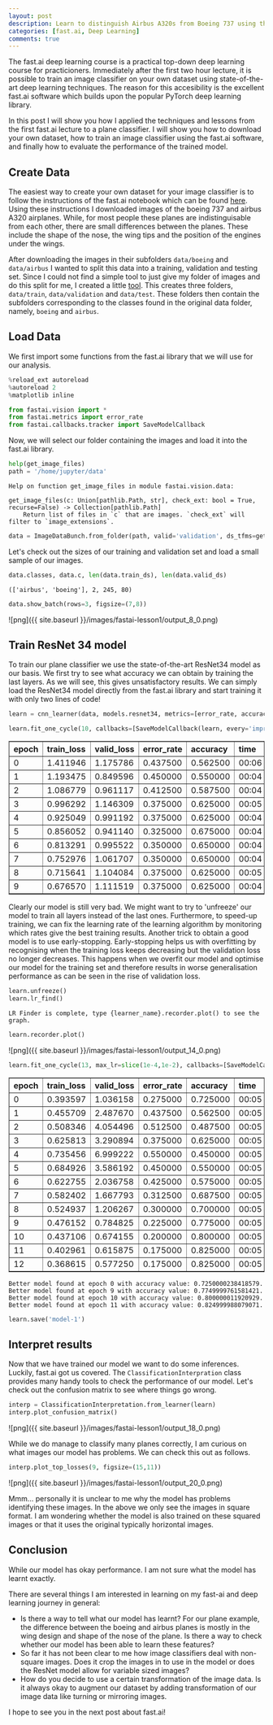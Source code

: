 ```yaml
---
layout: post
description: Learn to distinguish Airbus A320s from Boeing 737 using the fast.ai software.
categories: [fast.ai, Deep Learning]
comments: true
---
```


The fast.ai deep learning course is a practical top-down deep learning course for practicioners. Immediately after the first two hour lecture, it is possible to train an image classifier on your own dataset using state-of-the-art deep learning techniques. The reason for this accesibility is the excellent fast.ai software which builds upon the popular PyTorch deep learning library. 

In this post I will show you how I applied the techniques and lessons from the first fast.ai lecture to a plane classifier. I will show you how to download your own dataset, how to train an image classifier using the fast.ai software, and finally how to evaluate the performance of the trained model.

## Create Data

The easiest way to create your own dataset for your image classifier is to follow the instructions of the fast.ai notebook which can be found [here](https://github.com/fastai/course-v3/blob/master/nbs/dl1/lesson2-download.ipynb). Using these instructions I downloaded images of the boeing 737 and airbus A320 airplanes. While, for most people these planes are indistinguisable from each other, there are small differences between the planes. These include the shape of the nose, the wing tips and the position of the engines under the wings.

After downloading the images in their subfolders `data/boeing` and `data/airbus` I wanted to split this data into a training, validation and testing set. Since I could not find a simple tool to just give my folder of images and do this split for me, I created a little [tool](https://github.com/markkvdb/data-splitter). This creates three folders, `data/train`, `data/validation` and `data/test`. These folders then contain the subfolders corresponding to the classes found in the original data folder, namely, `boeing` and `airbus`.

## Load Data

We first import some functions from the fast.ai library that we will use for our analysis.


```python
%reload_ext autoreload
%autoreload 2
%matplotlib inline
```


```python
from fastai.vision import *
from fastai.metrics import error_rate
from fastai.callbacks.tracker import SaveModelCallback
```

Now, we will select our folder containing the images and load it into the fast.ai library.


```python
help(get_image_files)
path = '/home/jupyter/data'
```

    Help on function get_image_files in module fastai.vision.data:
    
    get_image_files(c: Union[pathlib.Path, str], check_ext: bool = True, recurse=False) -> Collection[pathlib.Path]
        Return list of files in `c` that are images. `check_ext` will filter to `image_extensions`.
    



```python
data = ImageDataBunch.from_folder(path, valid='validation', ds_tfms=get_transforms(), size=224).normalize(imagenet_stats)
```

Let's check out the sizes of our training and validation set and load a small sample of our images.


```python
data.classes, data.c, len(data.train_ds), len(data.valid_ds)
```




    (['airbus', 'boeing'], 2, 245, 80)




```python
data.show_batch(rows=3, figsize=(7,8))
```


![png]({{ site.baseurl }}/images/fastai-lesson1/output_8_0.png)


## Train ResNet 34 model

To train our plane classifier we use the state-of-the-art ResNet34 model as our basis. We first try to see what accuracy we can obtain by training the last layers. As we will see, this gives unsatisfactory results. We can simply load the ResNet34 model directly from the fast.ai library and start training it with only two lines of code!


```python
learn = cnn_learner(data, models.resnet34, metrics=[error_rate, accuracy])
```


```python
learn.fit_one_cycle(10, callbacks=[SaveModelCallback(learn, every='improvement', monitor='accuracy', name='model')])
```


<table border="1" class="dataframe">
  <thead>
    <tr style="text-align: left;">
      <th>epoch</th>
      <th>train_loss</th>
      <th>valid_loss</th>
      <th>error_rate</th>
      <th>accuracy</th>
      <th>time</th>
    </tr>
  </thead>
  <tbody>
    <tr>
      <td>0</td>
      <td>1.411946</td>
      <td>1.175786</td>
      <td>0.437500</td>
      <td>0.562500</td>
      <td>00:06</td>
    </tr>
    <tr>
      <td>1</td>
      <td>1.193475</td>
      <td>0.849596</td>
      <td>0.450000</td>
      <td>0.550000</td>
      <td>00:04</td>
    </tr>
    <tr>
      <td>2</td>
      <td>1.086779</td>
      <td>0.961117</td>
      <td>0.412500</td>
      <td>0.587500</td>
      <td>00:04</td>
    </tr>
    <tr>
      <td>3</td>
      <td>0.996292</td>
      <td>1.146309</td>
      <td>0.375000</td>
      <td>0.625000</td>
      <td>00:05</td>
    </tr>
    <tr>
      <td>4</td>
      <td>0.925049</td>
      <td>0.991192</td>
      <td>0.375000</td>
      <td>0.625000</td>
      <td>00:04</td>
    </tr>
    <tr>
      <td>5</td>
      <td>0.856052</td>
      <td>0.941140</td>
      <td>0.325000</td>
      <td>0.675000</td>
      <td>00:04</td>
    </tr>
    <tr>
      <td>6</td>
      <td>0.813291</td>
      <td>0.995522</td>
      <td>0.350000</td>
      <td>0.650000</td>
      <td>00:04</td>
    </tr>
    <tr>
      <td>7</td>
      <td>0.752976</td>
      <td>1.061707</td>
      <td>0.350000</td>
      <td>0.650000</td>
      <td>00:04</td>
    </tr>
    <tr>
      <td>8</td>
      <td>0.715641</td>
      <td>1.104084</td>
      <td>0.375000</td>
      <td>0.625000</td>
      <td>00:05</td>
    </tr>
    <tr>
      <td>9</td>
      <td>0.676570</td>
      <td>1.111519</td>
      <td>0.375000</td>
      <td>0.625000</td>
      <td>00:04</td>
    </tr>
  </tbody>
</table>


Clearly our model is still very bad. We might want to try to 'unfreeze' our model to train all layers instead of the last ones. Furthermore, to speed-up training, we can fix the learning rate of the learning algorithm by monitoring which rates give the best training results. Another trick to obtain a good model is to use early-stopping. Early-stopping helps us with overfitting by recognising when the training loss keeps decreasing but the validation loss no longer decreases. This happens when we overfit our model and optimise our model for the training set and therefore results in worse generalisation performance as can be seen in the rise of validation loss.


```python
learn.unfreeze()
learn.lr_find()
```





    LR Finder is complete, type {learner_name}.recorder.plot() to see the graph.



```python
learn.recorder.plot()
```


![png]({{ site.baseurl }}/images/fastai-lesson1/output_14_0.png)



```python
learn.fit_one_cycle(13, max_lr=slice(1e-4,1e-2), callbacks=[SaveModelCallback(learn, every='improvement', monitor='accuracy', name='model')])
```


<table border="1" class="dataframe">
  <thead>
    <tr style="text-align: left;">
      <th>epoch</th>
      <th>train_loss</th>
      <th>valid_loss</th>
      <th>error_rate</th>
      <th>accuracy</th>
      <th>time</th>
    </tr>
  </thead>
  <tbody>
    <tr>
      <td>0</td>
      <td>0.393597</td>
      <td>1.036158</td>
      <td>0.275000</td>
      <td>0.725000</td>
      <td>00:05</td>
    </tr>
    <tr>
      <td>1</td>
      <td>0.455709</td>
      <td>2.487670</td>
      <td>0.437500</td>
      <td>0.562500</td>
      <td>00:05</td>
    </tr>
    <tr>
      <td>2</td>
      <td>0.508346</td>
      <td>4.054496</td>
      <td>0.512500</td>
      <td>0.487500</td>
      <td>00:05</td>
    </tr>
    <tr>
      <td>3</td>
      <td>0.625813</td>
      <td>3.290894</td>
      <td>0.375000</td>
      <td>0.625000</td>
      <td>00:05</td>
    </tr>
    <tr>
      <td>4</td>
      <td>0.735456</td>
      <td>6.999222</td>
      <td>0.550000</td>
      <td>0.450000</td>
      <td>00:05</td>
    </tr>
    <tr>
      <td>5</td>
      <td>0.684926</td>
      <td>3.586192</td>
      <td>0.450000</td>
      <td>0.550000</td>
      <td>00:05</td>
    </tr>
    <tr>
      <td>6</td>
      <td>0.622755</td>
      <td>2.036758</td>
      <td>0.425000</td>
      <td>0.575000</td>
      <td>00:05</td>
    </tr>
    <tr>
      <td>7</td>
      <td>0.582402</td>
      <td>1.667793</td>
      <td>0.312500</td>
      <td>0.687500</td>
      <td>00:05</td>
    </tr>
    <tr>
      <td>8</td>
      <td>0.524937</td>
      <td>1.206267</td>
      <td>0.300000</td>
      <td>0.700000</td>
      <td>00:05</td>
    </tr>
    <tr>
      <td>9</td>
      <td>0.476152</td>
      <td>0.784825</td>
      <td>0.225000</td>
      <td>0.775000</td>
      <td>00:05</td>
    </tr>
    <tr>
      <td>10</td>
      <td>0.437106</td>
      <td>0.674155</td>
      <td>0.200000</td>
      <td>0.800000</td>
      <td>00:05</td>
    </tr>
    <tr>
      <td>11</td>
      <td>0.402961</td>
      <td>0.615875</td>
      <td>0.175000</td>
      <td>0.825000</td>
      <td>00:05</td>
    </tr>
    <tr>
      <td>12</td>
      <td>0.368615</td>
      <td>0.577250</td>
      <td>0.175000</td>
      <td>0.825000</td>
      <td>00:05</td>
    </tr>
  </tbody>
</table>


    Better model found at epoch 0 with accuracy value: 0.7250000238418579.
    Better model found at epoch 9 with accuracy value: 0.7749999761581421.
    Better model found at epoch 10 with accuracy value: 0.800000011920929.
    Better model found at epoch 11 with accuracy value: 0.824999988079071.



```python
learn.save('model-1')
```

## Interpret results

Now that we have trained our model we want to do some inferences. Luckily, fast.ai got us covered. The `ClassificationInterpration` class provides many handy tools to check the performance of our model. Let's check out the confusion matrix to see where things go wrong.


```python
interp = ClassificationInterpretation.from_learner(learn)
interp.plot_confusion_matrix()
```


![png]({{ site.baseurl }}/images/fastai-lesson1/output_18_0.png)


While we do manage to classify many planes correctly, I am curious on what images our model has problems. We can check this out as follows.


```python
interp.plot_top_losses(9, figsize=(15,11))
```


![png]({{ site.baseurl }}/images/fastai-lesson1/output_20_0.png)


Mmm... personally it is unclear to me why the model has problems identifying these images. In the above we only see the images in square format. I am wondering whether the model is also trained on these squared images or that it uses the original typically horizontal images.

## Conclusion

While our model has okay performance. I am not sure what the model has learnt exactly. 

There are several things I am interested in learning on my fast-ai and deep learning journey in general:
 - Is there a way to tell what our model has learnt? For our plane example, the difference between the boeing and airbus planes is mostly in the wing design and shape of the nose of the plane. Is there a way to check whether our model has been able to learn these features?
 - So far it has not been clear to me how image classifiers deal with non-square images. Does it crop the images in to use in the model or does the ResNet model allow for variable sized images?
 - How do you decide to use a certain transformation of the image data. Is it always okay to augment our dataset by adding transformation of our image data like turning or mirroring images.

I hope to see you in the next post about fast.ai!

